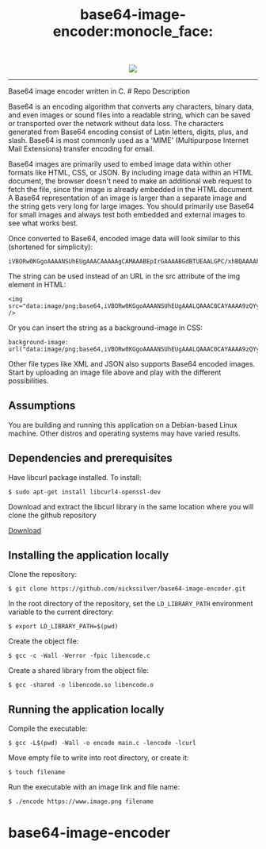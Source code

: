 # 
<h1 align ="center">base64-image-encoder:monocle_face:</h1><br>
<p align="center">
<img src="https://i2.wp.com/www.fatosmorina.com/wp-content/uploads/2017/07/Base64.png">
</p>
<hr />
Base64 image encoder written in C.
# Repo Description

Base64 is an encoding algorithm that converts any characters, binary data, and even images or sound files into a readable string, which can be saved or transported over the network without data loss. The characters generated from Base64 encoding consist of Latin letters, digits, plus, and slash. Base64 is most commonly used as a 'MIME' (Multipurpose Internet Mail Extensions) transfer encoding for email.

Base64 images are primarily used to embed image data within other formats like HTML, CSS, or JSON. By including image data within an HTML document, the browser doesn't need to make an additional web request to fetch the file, since the image is already embedded in the HTML document. A Base64 representation of an image is larger than a separate image and the string gets very long for large images. You should primarily use Base64 for small images and always test both embedded and external images to see what works best.

Once converted to Base64, encoded image data will look similar to this (shortened for simplicity):
```
iVBORw0KGgoAAAANSUhEUgAAACAAAAAgCAMAAABEpIrGAAAABGdBTUEAALGPC/xhBQAAAAFzUkdCAK7OHOkAAAAgY0hSTQAAeiYAAICEAAD6AAAAgOgAAHUwAADqYAAAOpgwnLpRPAAA...
```
The string can be used instead of an URL in the src attribute of the img element in HTML:
```
<img src="data:image/png;base64,iVBORw0KGgoAAAANSUhEUgAAALQAAAC0CAYAAAA9zQYyAAAABGdBTUEAALGPC/xhBQAAAAlwSFlzA..." />
```
Or you can insert the string as a background-image in CSS:
```
background-image: url("data:image/png;base64,iVBORw0KGgoAAAANSUhEUgAAALQAAAC0CAYAAAA9zQYyAAAABGdBTUEAALGPC/xhBQAAAAlwSFlzA...");
```
Other file types like XML and JSON also supports Base64 encoded images. Start by uploading an image file above and play with the different possibilities.

## Assumptions

You are building and running this application on a Debian-based Linux machine. Other distros and operating systems may have varied results. 

## Dependencies and prerequisites
Have libcurl package installed. To install:

`$ sudo apt-get install libcurl4-openssl-dev`

Download and extract the libcurl library in the same location where you will clone the github repository

[Download](https://curl.se/download.html)

## Installing the application locally
Clone the repository:

`$ git clone https://github.com/nickssilver/base64-image-encoder.git`

In the root directory of the repository, set the `LD_LIBRARY_PATH` environment variable to the current directory:

`$ export LD_LIBRARY_PATH=$(pwd)`

Create the object file:

`$ gcc -c -Wall -Werror -fpic libencode.c`

Create a shared library from the object file:

`$ gcc -shared -o libencode.so libencode.o`

## Running the application locally
Compile the executable:

`$ gcc -L$(pwd) -Wall -o encode main.c -lencode -lcurl`

Move empty file to write into root directory, or create it:

`$ touch filename`

Run the executable with an image link and file name:

`$ ./encode https://www.image.png filename`

 
# base64-image-encoder
